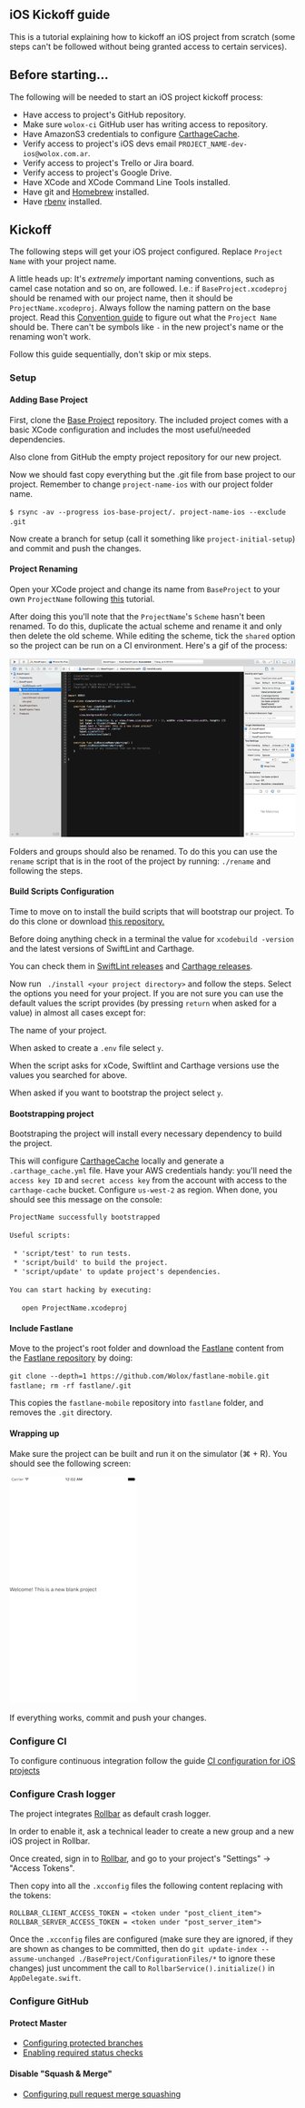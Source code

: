 iOS Kickoff guide
-----------------

This is a tutorial explaining how to kickoff an iOS project from scratch (some steps can't be followed without being granted access to certain services).

## Before starting...

The following will be needed to start an iOS project kickoff process:

* Have access to project's GitHub repository.
* Make sure `wolox-ci` GitHub user has writing access to repository.
* Have AmazonS3 credentials to configure [CarthageCache](https://github.com/guidomb/carthage_cache).
* Verify access to project's iOS devs email `PROJECT_NAME-dev-ios@wolox.com.ar`.
* Verify access to project's Trello or Jira board.
* Verify access to project's Google Drive.
* Have XCode and XCode Command Line Tools installed.
* Have git and [Homebrew](https://brew.sh) installed.
* Have [rbenv](https://github.com/rbenv/rbenv) installed.

## Kickoff

The following steps will get your iOS project configured. Replace `Project Name` with your project name.

A little heads up: It's *extremely* important naming conventions, such as camel case notation and so on, are followed. I.e.: if `BaseProject.xcodeproj` should be renamed with our project name, then it should be `ProjectName.xcodeproj`. Always follow the naming pattern on the base project. Read this [Convention guide](../../../mobile/docs/naming/README.md) to figure out what the `Project Name` should be. There can't be symbols like `-` in the new project's name or the renaming won't work.

Follow this guide sequentially, don't skip or mix steps.

### Setup

#### Adding Base Project

First, clone the [Base Project](https://github.com/Wolox/ios-base-project) repository. The included project comes with a basic XCode configuration and includes the most useful/needed dependencies.

Also clone from GitHub the empty project repository for our new project.

Now we should fast copy everything but the .git file from base project to our project. Remember to change `project-name-ios` with our project folder name.

`$ rsync -av --progress ios-base-project/. project-name-ios --exclude .git`

Now create a branch for setup (call it something like `project-initial-setup`) and commit and push the changes.

#### Project Renaming

Open your XCode project and change its name from `BaseProject` to your own `ProjectName` following [this](https://help.apple.com/xcode/mac/8.0/#/dev3db3afe4f) tutorial.

After doing this you'll note that the `ProjectName`'s `Scheme` hasn't been renamed. To do this, duplicate the actual scheme and rename it and only then delete the old scheme. While editing the scheme, tick the `shared` option so the project can be run on a CI environment. Here's a gif of the process:

![rename scheme](./resources/xcode-scheme-rename.gif)

Folders and groups should also be renamed. To do this you can use the `rename` script that is in the root of the project by running: `./rename` and following the steps.

#### Build Scripts Configuration

Time to move on to install the build scripts that will bootstrap our project. To do this clone or download [this repository.](https://github.com/guidomb/ios-scripts)

Before doing anything check in a terminal the value for `xcodebuild -version` and the latest versions of SwiftLint and Carthage.

You can check them in [SwiftLint releases](https://github.com/realm/SwiftLint/releases) and [Carthage releases](https://github.com/Carthage/Carthage/releases).

Now run ` ./install <your project directory>` and follow the steps. Select the options you need for your project. If you are not sure you can use the default values the script provides (by pressing `return` when asked for a value) in almost all cases except for:

The name of your project.

When asked to create a `.env` file select `y`.

When the script asks for xCode, Swiftlint and Carthage versions use the values you searched for above.

When asked if you want to bootstrap the project select `y`.

#### Bootstrapping project

Bootstraping the project will install every necessary dependency to build the project.

This will configure [CarthageCache](https://github.com/guidomb/carthage_cache) locally and generate a `.carthage_cache.yml` file. Have your AWS credentials handy: you'll need the `access key ID` and `secret access key` from the account with access to the `carthage-cache` bucket. Configure `us-west-2` as region. When done, you should see this message on the console:

```
ProjectName successfully bootstrapped

Useful scripts:

 * 'script/test' to run tests.
 * 'script/build' to build the project.
 * 'script/update' to update project's dependencies.

You can start hacking by executing:

   open ProjectName.xcodeproj

```

#### Include Fastlane

Move to the project's root folder and download the [Fastlane](https://docs.fastlane.tools) content from the [Fastlane repository](https://github.com/Wolox/fastlane-mobile) by doing:

`git clone --depth=1 https://github.com/Wolox/fastlane-mobile.git fastlane; rm -rf fastlane/.git`

This copies the `fastlane-mobile` repository into `fastlane` folder, and removes the `.git` directory.

#### Wrapping up

Make sure the project can be built and run it on the simulator (⌘ + R). You should see the following screen:

![base project screenshot](./resources/base-project-screenshot.png)

If everything works, commit and push your changes.

### Configure CI

To configure continuous integration follow the guide [CI configuration for iOS projects](./configure-ci/README.md)

### Configure Crash logger

The project integrates [Rollbar](https://github.com/rollbar/rollbar-ios) as default crash logger.

In order to enable it, ask a technical leader to create a new group and a new iOS project in Rollbar.

Once created, sign in to [Rollbar](https://rollbar.com), and go to your project's "Settings" -> "Access Tokens".

Then copy into all the `.xcconfig` files the following content replacing with the tokens:

```
ROLLBAR_CLIENT_ACCESS_TOKEN = <token under "post_client_item">
ROLLBAR_SERVER_ACCESS_TOKEN = <token under "post_server_item">
```

Once the `.xcconfig` files are configured (make sure they are ignored, if they are shown as changes to be committed, then do `git update-index --assume-unchanged ./BaseProject/ConfigurationFiles/*` to ignore these changes) just uncomment the call to `RollbarService().initialize()` in `AppDelegate.swift`.

### Configure GitHub

#### Protect Master

* [Configuring protected branches](https://help.github.com/articles/configuring-protected-branches/)
* [Enabling required status checks](https://help.github.com/articles/enabling-required-status-checks/)

#### Disable "Squash & Merge"

* [Configuring pull request merge squashing](https://help.github.com/articles/configuring-pull-request-merge-squashing/)
